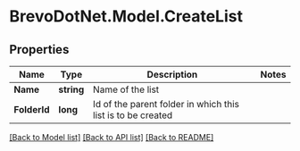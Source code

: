 # BrevoDotNet.Model.CreateList

## Properties

Name | Type | Description | Notes
------------ | ------------- | ------------- | -------------
**Name** | **string** | Name of the list | 
**FolderId** | **long** | Id of the parent folder in which this list is to be created | 

[[Back to Model list]](../../README.md#documentation-for-models) [[Back to API list]](../../README.md#documentation-for-api-endpoints) [[Back to README]](../../README.md)

